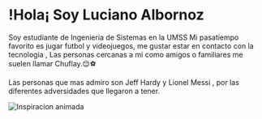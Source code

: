 # !Hola¡ Soy Luciano Albornoz 

Soy estudiante de Ingenieria de Sistemas en la UMSS 
Mi pasatiempo favorito es jugar futbol y videojuegos,
me gustar estar en contacto con la tecnologia , 
Las personas cercanas a mi como amigos o familiares 
me suelen llamar Chuflay.😌⚽

Las personas que mas admiro son Jeff Hardy y Lionel Messi , 
por las diferentes adversidades que llegaron a tener.

![Inspiracion animada](https://aulaicosec.mx/pluginfile.php/57/course/overviewfiles/que-hacer-para-convertirse-en-ingeniero-en-sistemas-desarrollador-de-sistemas-computacionales-programacion-informatica.gif)


